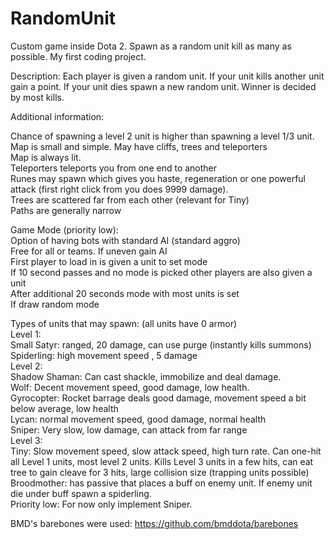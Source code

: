 RandomUnit
==========

Custom game inside Dota 2. Spawn as a random unit kill as many as possible. My first coding project.

Description: Each player is given a random unit. If your unit kills another unit gain a point. If your unit dies spawn a new random unit. Winner is decided by most kills.  

Additional information:

Chance of spawning a level 2 unit is higher than spawning a level 1/3 unit.  
Map is small and simple. May have cliffs, trees and teleporters  
Map is always lit.  
Teleporters teleports you from one end to another  
Runes may spawn which gives you haste, regeneration or one powerful attack (first right click from you does 9999 damage).  
Trees are scattered far from each other (relevant for Tiny)  
Paths are generally narrow  

Game Mode (priority low):  
Option of having bots with standard AI (standard aggro)  
Free for all or teams. If uneven gain AI  
First player to load in is given a unit to set mode  
If 10 second passes and no mode is picked other players are also given a unit  
After additional 20 seconds mode with most units is set  
If draw random mode  

Types of units that may spawn: (all units have 0 armor)  
Level 1:  
Small Satyr: ranged, 20 damage, can use purge (instantly kills summons)  
Spiderling: high movement speed , 5 damage  
Level 2:  
Shadow Shaman: Can cast shackle, immobilize and deal damage.  
Wolf: Decent movement speed, good damage, low health.  
Gyrocopter: Rocket barrage deals good damage, movement speed a bit below average, low health  
Lycan: normal movement speed, good damage, normal health  
Sniper: Very slow, low damage, can attack from far range  
Level 3:  
Tiny: Slow movement speed, slow attack speed, high turn rate. Can one-hit all Level 1 units, most level 2 units. Kills Level 3 units in a few hits, can eat tree to gain cleave for 3 hits, large collision size (trapping units possible)  
Broodmother: has passive that places a buff on enemy unit. If enemy unit die under buff spawn a spiderling.  
Priority low: For now only implement Sniper.  

BMD's barebones were used: https://github.com/bmddota/barebones
